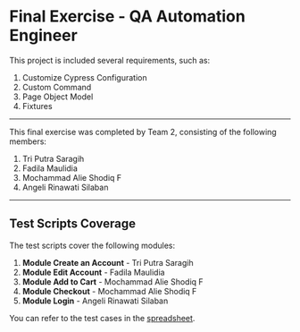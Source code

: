 # Final Exercise - QA Automation Engineer

This project is included several requirements, such as:
1. Customize Cypress Configuration
2. Custom Command
3. Page Object Model
4. Fixtures

--------

This final exercise was completed by Team 2, consisting of the following members:
1. Tri Putra Saragih
2. Fadila Maulidia
3. Mochammad Alie Shodiq F
4. Angeli Rinawati Silaban

--------

## Test Scripts Coverage

The test scripts cover the following modules:
1. **Module Create an Account** - Tri Putra Saragih
2. **Module Edit Account** - Fadila Maulidia
3. **Module Add to Cart** - Mochammad Alie Shodiq F
4. **Module Checkout** - Mochammad Alie Shodiq F
5. **Module Login** - Angeli Rinawati Silaban

You can refer to the test cases in the [spreadsheet](https://docs.google.com/spreadsheets/d/1J5lHo_W8_MMDhMNZr6wR5BxWuD3wj7k3arXpZP1faSE/edit#gid=0).
